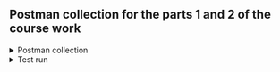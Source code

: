 ## **Postman collection for the parts 1 and 2 of the course work**

<details>
<summary> Postman collection</summary> 
 
 [Курсовая Работа 2.postman_collection.json](https://github.com/AlexDor001/Portfolio_Alexander/files/13208636/2.postman_collection.json)   
 
  </details>

  <details>
<summary> Test run</summary> 
    
  [Курсовая Работа 2.postman_test_run.json](https://github.com/AlexDor001/Portfolio_Alexander/files/13208634/2.postman_test_run.json)

  </details>





